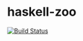 # haskell-zoo

[![Build Status](https://travis-ci.org/juanpaucar/haskell-zoo.svg?branch=master)](https://travis-ci.org/juanpaucar/haskell-zoo)
